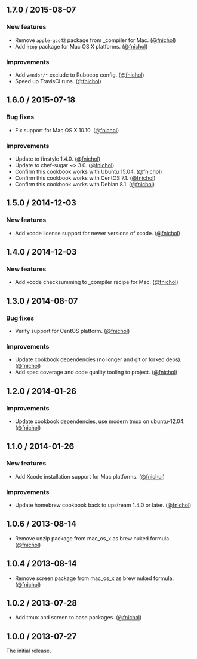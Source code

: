 ## 1.7.0 / 2015-08-07

### New features

* Remove `apple-gcc42` package from \_compiler for Mac. ([@fnichol][])
* Add `htop` package for Mac OS X platforms. ([@fnichol][])

### Improvements

* Add `vendor/*` exclude to Rubocop config. ([@fnichol][])
* Speed up TravisCI runs. ([@fnichol][])


## 1.6.0 / 2015-07-18

### Bug fixes

* Fix support for Mac OS X 10.10. ([@fnichol][])

### Improvements

* Update to finstyle 1.4.0. ([@fnichol][])
* Update to chef-sugar ~> 3.0. ([@fnichol][])
* Confirm this cookbook works with Ubuntu 15.04. ([@fnichol][])
* Confirm this cookbook works with CentOS 7.1. ([@fnichol][])
* Confirm this cookbook works with Debian 8.1. ([@fnichol][])


## 1.5.0 / 2014-12-03

### New features

* Add xcode license support for newer versions of xcode. ([@fnichol][])


## 1.4.0 / 2014-12-03

### New features

* Add xcode checksumming to _compiler recipe for Mac. ([@fnichol][])


## 1.3.0 / 2014-08-07

### Bug fixes

* Verify support for CentOS platform. ([@fnichol][])

### Improvements

* Update cookbook dependencies (no longer and git or forked deps). ([@fnichol][])
* Add spec coverage and code quality tooling to project. ([@fnichol][])


## 1.2.0 / 2014-01-26

### Improvements

* Update cookbook dependencies, use modern tmux on ubuntu-12.04. ([@fnichol][])


## 1.1.0 / 2014-01-26

### New features

* Add Xcode installation support for Mac platforms. ([@fnichol][])

### Improvements

* Update homebrew cookbook back to upstream 1.4.0 or later. ([@fnichol][])


## 1.0.6 / 2013-08-14

* Remove unzip package from mac\_os\_x as brew nuked formula. ([@fnichol][])


## 1.0.4 / 2013-08-14

* Remove screen package from mac\_os\_x as brew nuked formula. ([@fnichol][])


## 1.0.2 / 2013-07-28

* Add tmux and screen to base packages. ([@fnichol][])


## 1.0.0 / 2013-07-27

The initial release.

<!--- The following link definition list is generated by PimpMyChangelog --->
[@fnichol]: https://github.com/fnichol
